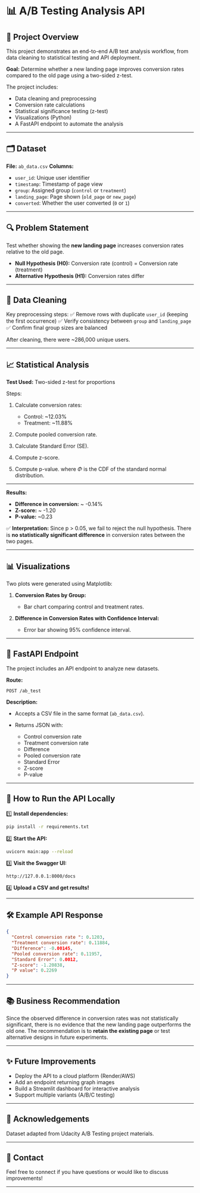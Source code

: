 # 📊 A/B Testing Analysis API

## 🎯 Project Overview

This project demonstrates an end-to-end A/B test analysis workflow, from data cleaning to statistical testing and API deployment.

**Goal:**
Determine whether a new landing page improves conversion rates compared to the old page using a two-sided z-test.

The project includes:

* Data cleaning and preprocessing
* Conversion rate calculations
* Statistical significance testing (z-test)
* Visualizations (Python)
* A FastAPI endpoint to automate the analysis

---

## 🗂️ Dataset

**File:** `ab_data.csv`
**Columns:**

* `user_id`: Unique user identifier
* `timestamp`: Timestamp of page view
* `group`: Assigned group (`control` or `treatment`)
* `landing_page`: Page shown (`old_page` or `new_page`)
* `converted`: Whether the user converted (`0` or `1`)

---

## 🔍 Problem Statement

Test whether showing the **new landing page** increases conversion rates relative to the old page.

* **Null Hypothesis (H0):** Conversion rate (control) = Conversion rate (treatment)
* **Alternative Hypothesis (H1):** Conversion rates differ

---

## 🧹 Data Cleaning

Key preprocessing steps:
✅ Remove rows with duplicate `user_id` (keeping the first occurrence)
✅ Verify consistency between `group` and `landing_page`
✅ Confirm final group sizes are balanced

After cleaning, there were \~286,000 unique users.

---

## 📈 Statistical Analysis

**Test Used:** Two-sided z-test for proportions

Steps:

1. Calculate conversion rates:

   * Control: \~12.03%
   * Treatment: \~11.88%
2. Compute pooled conversion rate.
3. Calculate Standard Error (SE).
4. Compute z-score.
5. Compute p-value.
   where $\Phi$ is the CDF of the standard normal distribution.

---

**Results:**

* **Difference in conversion:** \~ -0.14%
* **Z-score:** \~ -1.20
* **P-value:** \~0.23

✅ **Interpretation:**
Since p > 0.05, we fail to reject the null hypothesis. There is **no statistically significant difference** in conversion rates between the two pages.

---

## 📊 Visualizations

Two plots were generated using Matplotlib:

1. **Conversion Rates by Group:**

   * Bar chart comparing control and treatment rates.

2. **Difference in Conversion Rates with Confidence Interval:**

   * Error bar showing 95% confidence interval.

---

## 🧪 FastAPI Endpoint

The project includes an API endpoint to analyze new datasets.

**Route:**

```
POST /ab_test
```

**Description:**

* Accepts a CSV file in the same format (`ab_data.csv`).
* Returns JSON with:

  * Control conversion rate
  * Treatment conversion rate
  * Difference
  * Pooled conversion rate
  * Standard Error
  * Z-score
  * P-value

---

## 🚀 How to Run the API Locally

1️⃣ **Install dependencies:**

```bash
pip install -r requirements.txt
```

2️⃣ **Start the API:**

```bash
uvicorn main:app --reload
```

3️⃣ **Visit the Swagger UI:**

```
http://127.0.0.1:8000/docs
```

4️⃣ **Upload a CSV and get results!**

---

## 🛠 Example API Response

```json
{
  "Control conversion rate ": 0.1203,
  "Treatment conversion rate": 0.11884,
  "Difference": -0.00145,
  "Pooled conversion rate": 0.11957,
  "Standard Error": 0.0012,
  "Z-score": -1.20838,
  "P value": 0.2269
}
```

---

## 📚 Business Recommendation

Since the observed difference in conversion rates was not statistically significant, there is no evidence that the new landing page outperforms the old one. The recommendation is to **retain the existing page** or test alternative designs in future experiments.

---

## ✨ Future Improvements

* Deploy the API to a cloud platform (Render/AWS)
* Add an endpoint returning graph images
* Build a Streamlit dashboard for interactive analysis
* Support multiple variants (A/B/C testing)

---

## 🙌 Acknowledgements

Dataset adapted from Udacity A/B Testing project materials.

---

## 📇 Contact

Feel free to connect if you have questions or would like to discuss improvements!

---
